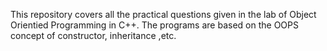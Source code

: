 This repository covers all the practical questions given in the lab of Object Orientied Programming in C++.
The programs are based on the OOPS concept of constructor, inheritance ,etc.
